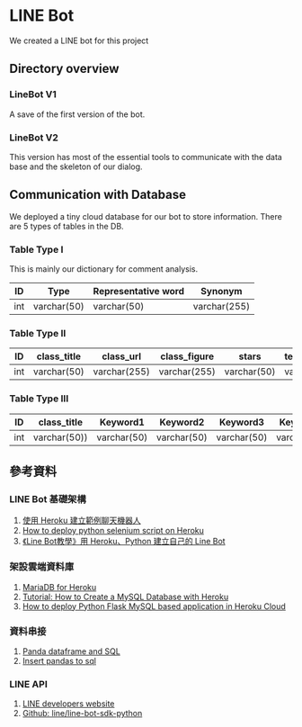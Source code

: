 # LINE Bot

We created a LINE bot for this project

## Directory overview

### LineBot V1

A save of the first version of the bot.

### LineBot V2

This version has most of the essential tools to communicate with the data base and the skeleton of our dialog.


 
## Communication with Database

We deployed a tiny cloud database for our bot to store information. There are 5 types of tables in the DB.

### Table Type I

This is mainly our dictionary for comment analysis.


|ID|Type|Representative word|Synonym|
|-|-|-|-|
|int|varchar(50)|varchar(50)|varchar(255)|

### Table Type II

|ID|class_title|class_url|class_figure|stars|teacher_name|price|comment_date|comment_title|comment_text|
|-|-|-|-|-|-|-|-|-|-|
|int|varchar(50)|varchar(255)|varchar(255)|varchar(50)|varchar(50)|varchar(50)|varchar(50)|varchar(50)|varchar(255)|

### Table Type III

|ID|class_title|Keyword1|Keyword2|Keyword3|Keyword4|Keyword5|Keyword6|Keyword7|Keyword8|Keyword9|Keyword10|
|-|-|-|-|-|-|-|-|-|-|-|-|
|int|varchar(50))|varchar(50)|varchar(50)|varchar(50)|varchar(50)|varchar(50))|varchar(50)|varchar(50)|varchar(50)|varchar(50)|varchar(50)|


## 參考資料

### LINE Bot 基礎架構
1. [使用 Heroku 建立範例聊天機器人](https://developers.line.biz/zh-hant/docs/messaging-api/building-sample-bot-with-heroku/#%E9%83%A8%E7%BD%B2-echo-%E7%AF%84%E4%BE%8B%E8%81%8A%E5%A4%A9%E6%A9%9F%E5%99%A8%E4%BA%BA)
1. [How to deploy python selenium script on Heroku](https://www.youtube.com/watch?v=rfdNIOYGYVI)
1. [《Line Bot教學》用 Heroku、Python 建立自己的 Line Bot](https://cruelshare.com/line-bot-second/)
### 架設雲端資料庫
1. [MariaDB for Heroku](https://devcenter.heroku.com/articles/jawsdb-maria#using-jawsdb-maria-with-python-django)
1. [Tutorial: How to Create a MySQL Database with Heroku](https://www.youtube.com/watch?v=aEm0BN493sU)
1. [How to deploy Python Flask MySQL based application in Heroku Cloud](https://roytuts.com/how-to-deploy-python-flask-mysql-based-application-in-heroku-cloud/)
### 資料串接
1. [Panda dataframe and SQL](https://pythontic.com/pandas/serialization/mysql)
1. [Insert pandas to sql](https://www.dataquest.io/blog/sql-insert-tutorial/)
### LINE API
1. [LINE developers website](https://developers.line.biz/zh-hant/reference/messaging-api/)
2. [Github: line/line-bot-sdk-python](https://github.com/line/line-bot-sdk-python)
